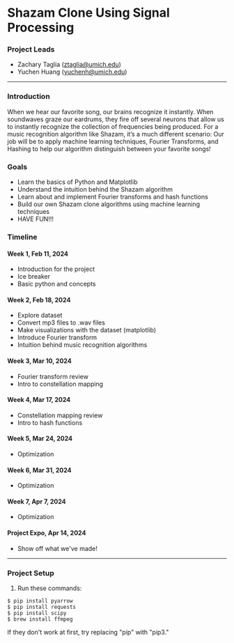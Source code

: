 # Shazam Clone Using Signal Processing
### Project Leads 
- Zachary Taglia (ztaglia@umich.edu)
- Yuchen Huang (yuchenh@umich.edu)
---
### Introduction
When we hear our favorite song, our brains recognize it instantly. When soundwaves graze our eardrums, they fire off several neurons that allow us to instantly recognize the collection of frequencies being produced. For a music recognition algorithm like Shazam, it’s a much different scenario: Our job will be to apply machine learning techniques, Fourier Transforms, and Hashing to help our algorithm distinguish between your favorite songs!

### Goals
- Learn the basics of Python and Matplotlib
- Understand the intuition behind the Shazam algorithm
- Learn about and implement Fourier transforms and hash functions 
- Build our own Shazam clone algorithms using machine learning techniques
- HAVE FUN!!!

### Timeline
#### Week 1, Feb 11, 2024
- Introduction for the project 
- Ice breaker
- Basic python and concepts
#### Week 2, Feb 18, 2024
- Explore dataset
- Convert mp3 files to .wav files
- Make visualizations with the dataset (matplotlib)
- Introduce Fourier transform
- Intuition behind music recognition algorithms
#### Week 3, Mar 10, 2024
- Fourier transform review
- Intro to constellation mapping
#### Week 4, Mar 17, 2024
- Constellation mapping review
- Intro to hash functions
#### Week 5, Mar 24, 2024
- Optimization
#### Week 6, Mar 31, 2024
- Optimization
#### Week 7, Apr 7, 2024
- Optimization
#### Project Expo, Apr 14, 2024
- Show off what we've made!
---
### Project Setup
1. Run these commands:
```
$ pip install pyarrow
$ pip install requests
$ pip install scipy 
$ brew install ffmpeg 
```
If they don't work at first, try replacing "pip" with "pip3."

